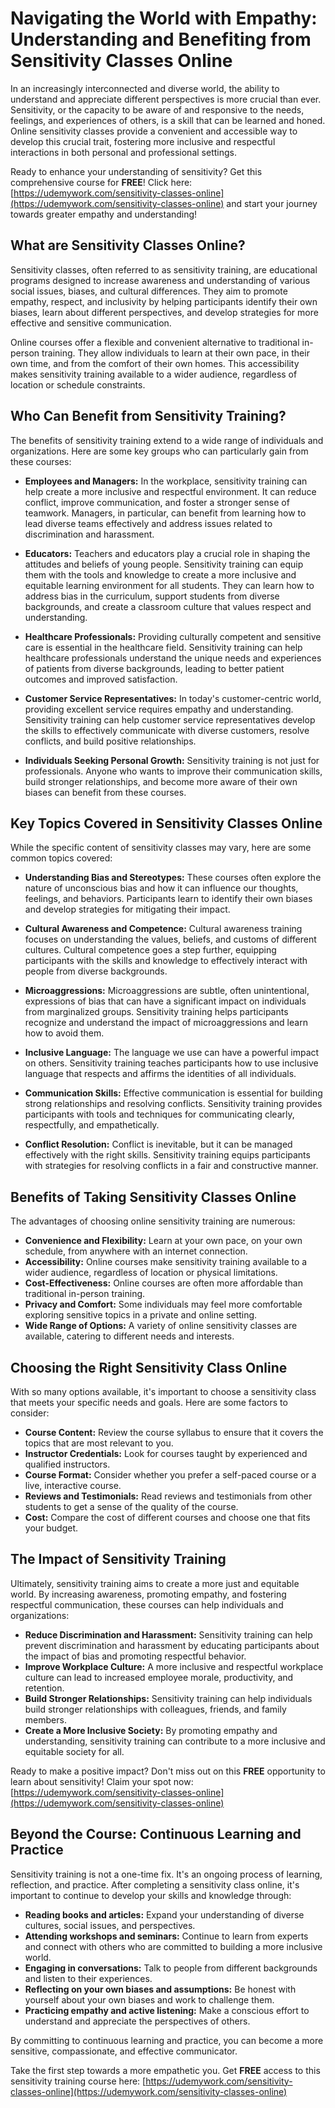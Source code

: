 # Navigating the World with Empathy: Understanding and Benefiting from Sensitivity Classes Online

In an increasingly interconnected and diverse world, the ability to understand and appreciate different perspectives is more crucial than ever.  Sensitivity, or the capacity to be aware of and responsive to the needs, feelings, and experiences of others, is a skill that can be learned and honed. Online sensitivity classes provide a convenient and accessible way to develop this crucial trait, fostering more inclusive and respectful interactions in both personal and professional settings.

Ready to enhance your understanding of sensitivity? Get this comprehensive course for **FREE**! Click here: [https://udemywork.com/sensitivity-classes-online](https://udemywork.com/sensitivity-classes-online) and start your journey towards greater empathy and understanding!

## What are Sensitivity Classes Online?

Sensitivity classes, often referred to as sensitivity training, are educational programs designed to increase awareness and understanding of various social issues, biases, and cultural differences. They aim to promote empathy, respect, and inclusivity by helping participants identify their own biases, learn about different perspectives, and develop strategies for more effective and sensitive communication.

Online courses offer a flexible and convenient alternative to traditional in-person training. They allow individuals to learn at their own pace, in their own time, and from the comfort of their own homes. This accessibility makes sensitivity training available to a wider audience, regardless of location or schedule constraints.

## Who Can Benefit from Sensitivity Training?

The benefits of sensitivity training extend to a wide range of individuals and organizations.  Here are some key groups who can particularly gain from these courses:

*   **Employees and Managers:** In the workplace, sensitivity training can help create a more inclusive and respectful environment.  It can reduce conflict, improve communication, and foster a stronger sense of teamwork. Managers, in particular, can benefit from learning how to lead diverse teams effectively and address issues related to discrimination and harassment.

*   **Educators:** Teachers and educators play a crucial role in shaping the attitudes and beliefs of young people. Sensitivity training can equip them with the tools and knowledge to create a more inclusive and equitable learning environment for all students. They can learn how to address bias in the curriculum, support students from diverse backgrounds, and create a classroom culture that values respect and understanding.

*   **Healthcare Professionals:**  Providing culturally competent and sensitive care is essential in the healthcare field.  Sensitivity training can help healthcare professionals understand the unique needs and experiences of patients from diverse backgrounds, leading to better patient outcomes and improved satisfaction.

*   **Customer Service Representatives:**  In today's customer-centric world, providing excellent service requires empathy and understanding. Sensitivity training can help customer service representatives develop the skills to effectively communicate with diverse customers, resolve conflicts, and build positive relationships.

*   **Individuals Seeking Personal Growth:** Sensitivity training is not just for professionals. Anyone who wants to improve their communication skills, build stronger relationships, and become more aware of their own biases can benefit from these courses.

## Key Topics Covered in Sensitivity Classes Online

While the specific content of sensitivity classes may vary, here are some common topics covered:

*   **Understanding Bias and Stereotypes:**  These courses often explore the nature of unconscious bias and how it can influence our thoughts, feelings, and behaviors.  Participants learn to identify their own biases and develop strategies for mitigating their impact.

*   **Cultural Awareness and Competence:**  Cultural awareness training focuses on understanding the values, beliefs, and customs of different cultures.  Cultural competence goes a step further, equipping participants with the skills and knowledge to effectively interact with people from diverse backgrounds.

*   **Microaggressions:** Microaggressions are subtle, often unintentional, expressions of bias that can have a significant impact on individuals from marginalized groups. Sensitivity training helps participants recognize and understand the impact of microaggressions and learn how to avoid them.

*   **Inclusive Language:** The language we use can have a powerful impact on others. Sensitivity training teaches participants how to use inclusive language that respects and affirms the identities of all individuals.

*   **Communication Skills:**  Effective communication is essential for building strong relationships and resolving conflicts. Sensitivity training provides participants with tools and techniques for communicating clearly, respectfully, and empathetically.

*   **Conflict Resolution:**  Conflict is inevitable, but it can be managed effectively with the right skills. Sensitivity training equips participants with strategies for resolving conflicts in a fair and constructive manner.

## Benefits of Taking Sensitivity Classes Online

The advantages of choosing online sensitivity training are numerous:

*   **Convenience and Flexibility:**  Learn at your own pace, on your own schedule, from anywhere with an internet connection.
*   **Accessibility:**  Online courses make sensitivity training available to a wider audience, regardless of location or physical limitations.
*   **Cost-Effectiveness:**  Online courses are often more affordable than traditional in-person training.
*   **Privacy and Comfort:**  Some individuals may feel more comfortable exploring sensitive topics in a private and online setting.
*   **Wide Range of Options:**  A variety of online sensitivity classes are available, catering to different needs and interests.

## Choosing the Right Sensitivity Class Online

With so many options available, it's important to choose a sensitivity class that meets your specific needs and goals. Here are some factors to consider:

*   **Course Content:**  Review the course syllabus to ensure that it covers the topics that are most relevant to you.
*   **Instructor Credentials:**  Look for courses taught by experienced and qualified instructors.
*   **Course Format:**  Consider whether you prefer a self-paced course or a live, interactive course.
*   **Reviews and Testimonials:**  Read reviews and testimonials from other students to get a sense of the quality of the course.
*   **Cost:**  Compare the cost of different courses and choose one that fits your budget.

## The Impact of Sensitivity Training

Ultimately, sensitivity training aims to create a more just and equitable world. By increasing awareness, promoting empathy, and fostering respectful communication, these courses can help individuals and organizations:

*   **Reduce Discrimination and Harassment:**  Sensitivity training can help prevent discrimination and harassment by educating participants about the impact of bias and promoting respectful behavior.
*   **Improve Workplace Culture:**  A more inclusive and respectful workplace culture can lead to increased employee morale, productivity, and retention.
*   **Build Stronger Relationships:**  Sensitivity training can help individuals build stronger relationships with colleagues, friends, and family members.
*   **Create a More Inclusive Society:**  By promoting empathy and understanding, sensitivity training can contribute to a more inclusive and equitable society for all.

Ready to make a positive impact?  Don't miss out on this **FREE** opportunity to learn about sensitivity!  Claim your spot now: [https://udemywork.com/sensitivity-classes-online](https://udemywork.com/sensitivity-classes-online)

## Beyond the Course: Continuous Learning and Practice

Sensitivity training is not a one-time fix. It's an ongoing process of learning, reflection, and practice.  After completing a sensitivity class online, it's important to continue to develop your skills and knowledge through:

*   **Reading books and articles:**  Expand your understanding of diverse cultures, social issues, and perspectives.
*   **Attending workshops and seminars:**  Continue to learn from experts and connect with others who are committed to building a more inclusive world.
*   **Engaging in conversations:**  Talk to people from different backgrounds and listen to their experiences.
*   **Reflecting on your own biases and assumptions:**  Be honest with yourself about your own biases and work to challenge them.
*   **Practicing empathy and active listening:**  Make a conscious effort to understand and appreciate the perspectives of others.

By committing to continuous learning and practice, you can become a more sensitive, compassionate, and effective communicator.

Take the first step towards a more empathetic you. Get **FREE** access to this sensitivity training course here: [https://udemywork.com/sensitivity-classes-online](https://udemywork.com/sensitivity-classes-online)
